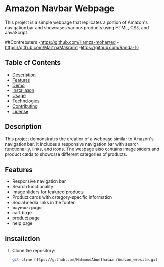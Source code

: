 # Amazon Navbar Webpage

This project is a simple webpage that replicates a portion of Amazon's navigation bar and showcases various products using HTML, CSS, and JavaScript.

##Contrebuters 
-https://github.com/Hamza-mohamed
-https://github.com/MartinaMakram1
-https://github.com/Randa-10

## Table of Contents

- [Description](#description)
- [Features](#features)
- [Demo](#demo)
- [Installation](#installation)
- [Usage](#usage)
- [Technologies](#technologies)
- [Contributing](#contributing)
- [License](#license)

## Description


This project demonstrates the creation of a webpage similar to Amazon's navigation bar. It includes a responsive navigation bar with search functionality, links, and icons. The webpage also contains image sliders and product cards to showcase different categories of products.

## Features

- Responsive navigation bar
- Search functionality
- Image sliders for featured products
- Product cards with category-specific information
- Social media links in the footer
- bayment page
- cart bage
- product page
- help page
  


## Installation

1. Clone the repository:
   ```sh
   git clone https://github.com/MahmoudAbuelhasaan/Amazon_website.git
